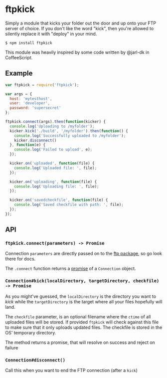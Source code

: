 # ftpkick

Simply a module that kicks your folder out the door and up onto
your FTP server of choice. If you don't like the word "kick", then you're allowed
to silently replace it with "deploy" in your mind.

    $ npm install ftpkick

This module was heavily inspired by some code written by @jarl-dk in
CoffeeScript.

## Example

```javascript
var ftpkick = require('ftpkick');

var args = {
  host: 'mytesthost',
  user: 'developer',
  password: 'supersecret'
};

ftpkick.connect(args).then(function(kicker) {
  console.log('Uploading to /myfolder');
  kicker.kick('./build', '/myfolder').then(function() {
    console.log('Successfully uploaded to /myfolder');
    kicker.disconnect()
  }, function(e) {
    console.log('Failed to upload', e);
  });

  kicker.on('uploaded', function(file) {
    console.log('Uploaded file: ', file);
  });

  kicker.on('uploading', function(file) {
    console.log('Uploading file: ', file);
  });

  kicker.on('savedcheckfile', function(file) {
    console.log('Saved checkfile with path: ', file);
  });
});
```

## API
### `ftpkick.connect(parameters) -> Promise`

Connection `parameters` are directly passed on to
the [ftp package](https://github.com/mscdex/node-ftp), so go look there for docs.

The `.connect` function returns a [promise](https://github.com/then/promise.git)
of a `Connection` object.

### `Connection#kick(localDirectory, targetDirectory, checkfile) -> Promise`

As you might've guessed, the `localDirectory` is the directory you want to *kick*
while the `targetDirectory` is the target where all your files hopefully will
land.

The `checkfile` parameter, is an optional filename where the `ctime` of all
uploaded files will be stored. If provided `ftpkick` will check against this
file to make sure that it only uploads updated files. The checkfile is stored
in the OS' temporary directory.

The method returns a promise, that will resolve on success and reject on failure

### `Connection#disconnect()`

Call this when you want to end the FTP connection (after a `kick`)
